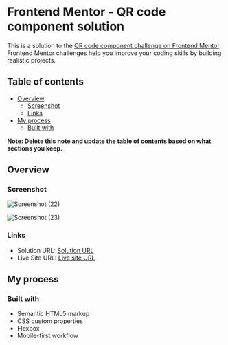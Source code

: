 # Frontend Mentor - QR code component solution

This is a solution to the [QR code component challenge on Frontend Mentor](https://www.frontendmentor.io/challenges/qr-code-component-iux_sIO_H). Frontend Mentor challenges help you improve your coding skills by building realistic projects. 

## Table of contents

- [Overview](#overview)
  - [Screenshot](#screenshot)
  - [Links](#links)
- [My process](#my-process)
  - [Built with](#built-with)

**Note: Delete this note and update the table of contents based on what sections you keep.**

## Overview

### Screenshot

![Screenshot (22)](https://github.com/user-attachments/assets/47ac08a7-59fd-457d-bd5c-33bc522c6638)

![Screenshot (23)](https://github.com/user-attachments/assets/ba3d6bc8-a504-4e3c-a6d4-3fed8517e9f1)


### Links

- Solution URL: [Solution URL](https://github.com/PravallikaMyneni/QRCode-component)
- Live Site URL: [Live site URL](https://pravallikamyneni.github.io/QRCode-component/)

## My process

### Built with

- Semantic HTML5 markup
- CSS custom properties
- Flexbox
- Mobile-first workflow

